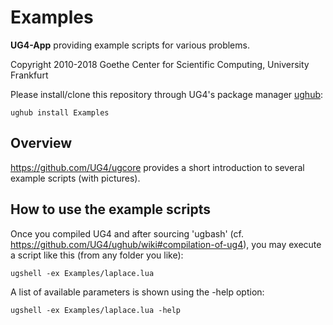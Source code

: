 # Examples #

**UG4-App** providing example scripts for various problems.

Copyright 2010-2018 Goethe Center for Scientific Computing, University Frankfurt

Please install/clone this repository through UG4's package manager
[ughub](https://github.com/UG4/ughub):

    ughub install Examples


## Overview ##
https://github.com/UG4/ugcore provides a short introduction to several example scripts (with pictures).


## How to use the example scripts ##
Once you compiled UG4 and after sourcing 'ugbash'
(cf. https://github.com/UG4/ughub/wiki#compilation-of-ug4),
you may execute a script like this (from any folder you like):

    ugshell -ex Examples/laplace.lua

A list of available parameters is shown using the -help option:

    ugshell -ex Examples/laplace.lua -help

